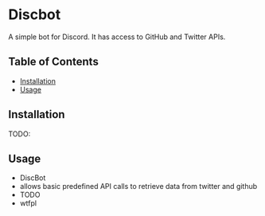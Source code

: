 


# Discbot
A simple bot for Discord. It has access to GitHub and Twitter APIs. 

## Table of Contents

- [Installation](#installation)
- [Usage](#usage)

## Installation

TODO:



## Usage


- DiscBot
- allows basic predefined API calls to retrieve data from twitter and github
- TODO
- wtfpl
